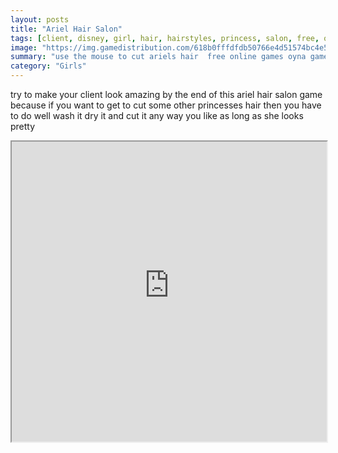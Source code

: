```yaml
---
layout: posts
title: "Ariel Hair Salon"
tags: [client, disney, girl, hair, hairstyles, princess, salon, free, online, games, oyna, game, free, games, play, play, games]
image: "https://img.gamedistribution.com/618b0fffdfdb50766e4d51574bc4e533.jpg"
summary: "use the mouse to cut ariels hair  free online games oyna game free games play play games"
category: "Girls"
---
```


try to make your client look amazing by the end of this ariel hair salon game because if you want to get to cut some other princesses hair then you have to do well wash it dry it and cut it any way you like as long as she looks pretty

<iframe width="100%" height="480px;" src="https://flash.gamedistribution.com?game=618b0fffdfdb50766e4d51574bc4e533"></iframe>